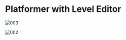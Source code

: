# Platformer with Level Editor


![003](https://github.com/JoeLumbley/Platformer-with-Level-Editor/assets/77564255/e24718fc-404d-4806-8293-63a3a851b75b)




![002](https://github.com/JoeLumbley/Platformer-with-Level-Editor/assets/77564255/33929d71-5797-4cd3-8c35-e3246883e0d2)

